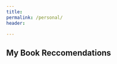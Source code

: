 ```yaml
---
title: 
permalink: /personal/
header:

---
```

## My Book Reccomendations
<div>
      <style type="text/css" media="screen">
        .gr_grid_container {
          /* customize grid container div here. eg: width: 500px; */
           width: 100%;
        }

        .gr_grid_book_container {
          /* customize book cover container div here */
          float: left;
          width: 98px;
          height: 160px;
          padding: 0px 0px;
          overflow: hidden;
        }
      </style>
      <div id="gr_grid_widget_1577379498">
        <!-- Show static html as a placeholder in case js is not enabled - javascript include will override this if things work -->
    <div class="gr_grid_container">
    <div class="gr_grid_book_container"><a title="The Grand Design" rel="nofollow" href="https://www.goodreads.com/book/show/8520362-the-grand-design"><img alt="The Grand Design" border="0" src="https://i.gr-assets.com/images/S/compressed.photo.goodreads.com/books/1320558363l/8520362._SX98_.jpg" /></a></div>
    <div class="gr_grid_book_container"><a title="Blink: The Power of Thinking Without Thinking" rel="nofollow" href="https://www.goodreads.com/book/show/40102.Blink"><img alt="Blink: The Power of Thinking Without Thinking" border="0" src="https://i.gr-assets.com/images/S/compressed.photo.goodreads.com/books/1440763417l/40102._SX98_.jpg" /></a></div>
    <div class="gr_grid_book_container"><a title="Astrophysics for People in a Hurry" rel="nofollow" href="https://www.goodreads.com/book/show/32191710-astrophysics-for-people-in-a-hurry"><img alt="Astrophysics for People in a Hurry" border="0" src="https://i.gr-assets.com/images/S/compressed.photo.goodreads.com/books/1562761669l/32191710._SX98_.jpg" /></a></div>
    <div class="gr_grid_book_container"><a title="Outliers: The Story of Success" rel="nofollow" href="https://www.goodreads.com/book/show/3228917-outliers"><img alt="Outliers: The Story of Success" border="0" src="https://i.gr-assets.com/images/S/compressed.photo.goodreads.com/books/1344266315l/3228917._SX98_.jpg" /></a></div>
    <div class="gr_grid_book_container"><a title="كل هذا الهراء" rel="nofollow" href="https://www.goodreads.com/book/show/33655276"><img alt="كل هذا الهراء" border="0" src="https://i.gr-assets.com/images/S/compressed.photo.goodreads.com/books/1484115211l/33655276._SX98_.jpg" /></a></div>
    <div class="gr_grid_book_container"><a title="Veronika Decides to Die" rel="nofollow" href="https://www.goodreads.com/book/show/1431.Veronika_Decides_to_Die"><img alt="Veronika Decides to Die" border="0" src="https://i.gr-assets.com/images/S/compressed.photo.goodreads.com/books/1348139939l/1431._SX98_.jpg" /></a></div>
    <div class="gr_grid_book_container"><a title="Cosmos" rel="nofollow" href="https://www.goodreads.com/book/show/17883935-cosmos"><img alt="Cosmos" border="0" src="https://i.gr-assets.com/images/S/compressed.photo.goodreads.com/books/1367929671l/17883935._SX98_.jpg" /></a></div>
    <div class="gr_grid_book_container"><a title="For One More Day" rel="nofollow" href="https://www.goodreads.com/book/show/10929.For_One_More_Day"><img alt="For One More Day" border="0" src="https://i.gr-assets.com/images/S/compressed.photo.goodreads.com/books/1438705425l/10929._SX98_.jpg" /></a></div>
    <div class="gr_grid_book_container"><a title="وساوس وهلاوس" rel="nofollow" href="https://www.goodreads.com/book/show/39712901"><img alt="وساوس وهلاوس" border="0" src="https://i.gr-assets.com/images/S/compressed.photo.goodreads.com/books/1551830393l/39712901._SX98_.jpg" /></a></div>
    <div class="gr_grid_book_container"><a title="Elon Musk: Tesla, SpaceX, and the Quest for a Fantastic Future" rel="nofollow" href="https://www.goodreads.com/book/show/25541028-elon-musk"><img alt="Elon Musk: Tesla, SpaceX, and the Quest for a Fantastic Future" border="0" src="https://i.gr-assets.com/images/S/compressed.photo.goodreads.com/books/1518291452l/25541028._SX98_.jpg" /></a></div>
    <div class="gr_grid_book_container"><a title="When Breath Becomes Air" rel="nofollow" href="https://www.goodreads.com/book/show/25899336-when-breath-becomes-air"><img alt="When Breath Becomes Air" border="0" src="https://i.gr-assets.com/images/S/compressed.photo.goodreads.com/books/1492677644l/25899336._SX98_.jpg" /></a></div>
    <div class="gr_grid_book_container"><a title="Are We Smart Enough to Know How Smart Animals Are?" rel="nofollow" href="https://www.goodreads.com/book/show/26530322-are-we-smart-enough-to-know-how-smart-animals-are"><img alt="Are We Smart Enough to Know How Smart Animals Are?" border="0" src="https://i.gr-assets.com/images/S/compressed.photo.goodreads.com/books/1448044158l/26530322._SX98_.jpg" /></a></div>
    <div class="gr_grid_book_container"><a title="Awaken the Giant Within: How to Take Immediate Control of Your Mental, Emotional, Physical and Financial Destiny!" rel="nofollow" href="https://www.goodreads.com/book/show/180116.Awaken_the_Giant_Within"><img alt="Awaken the Giant Within: How to Take Immediate Control of Your Mental, Emotional, Physical and Financial Destiny!" border="0" src="https://i.gr-assets.com/images/S/compressed.photo.goodreads.com/books/1415677371l/180116._SX98_.jpg" /></a></div>
    <div class="gr_grid_book_container"><a title="Sharp Objects" rel="nofollow" href="https://www.goodreads.com/book/show/18045891-sharp-objects"><img alt="Sharp Objects" border="0" src="https://i.gr-assets.com/images/S/compressed.photo.goodreads.com/books/1475695315l/18045891._SX98_.jpg" /></a></div>
  <noscript><br/>Share <a rel="nofollow" href="/">book reviews</a> and ratings with Shamel, and even join a <a rel="nofollow" href="/group">book club</a> on Goodreads.</noscript>
  </div>
  </div>
      <script src="https://www.goodreads.com/review/grid_widget/60801059.Shamel's%20bookshelf:%20read?cover_size=medium&hide_link=true&hide_title=true&num_books=20&order=d&shelf=read&sort=date_read&widget_id=1577379498" type="text/javascript" charset="utf-8"></script>
</div>

<br style="clear: both"/><br/>


<!--object data="https://www.penn.museum/cgi/hieroglyphsreal.php" width="400" height="320">
  <param name="view" value="Fit" />
 </object-->
## Egyptianize Yourself!
<center>
<iframe src="https://www.penn.museum/cgi/hieroglyphsreal.php" width="60%" height="600"></iframe>
</center>

<br style="clear: both"/><br/>
## Twitter ++
<center>
<a class="twitter-timeline" data-width="400" data-height="600" data-dnt="true" data-theme="dark" href="https://twitter.com/shamelfahmi">Tweets by shamelfahmi</a> <script async src="https://platform.twitter.com/widgets.js" charset="utf-8"></script>
</center>


